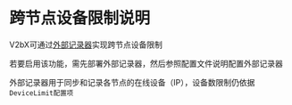 # 跨节点设备限制说明

V2bX可通过[外部记录器](https://github.com/Yuzuki616/IpRecorder)实现跨节点设备限制

若要启用该功能，需先部署外部记录器，然后参照配置文件说明配置外部记录器

外部记录器用于同步和记录各节点的在线设备（IP），设备数限制仍依据`DeviceLimit配置项`
